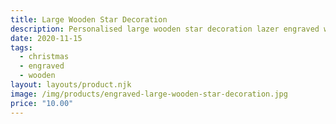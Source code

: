 ```yaml
---
title: Large Wooden Star Decoration
description: Personalised large wooden star decoration lazer engraved with your message or name
date: 2020-11-15
tags:
  - christmas
  - engraved
  - wooden
layout: layouts/product.njk
image: /img/products/engraved-large-wooden-star-decoration.jpg
price: "10.00"
---
```

